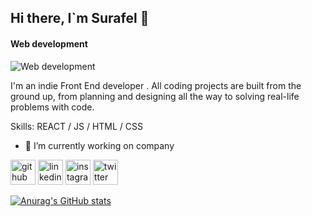 ## Hi there, I`m Surafel 👋

#### Web development
![Web development](https://arturssmirnovs.github.io/github-profile-readme-generator/images/banner.png)

I'm an indie Front End developer . All coding projects are built from the ground up, from planning and designing all the way to solving real-life problems with code. 

Skills: REACT / JS / HTML / CSS

- 🔭 I’m currently working on company 


[<img src='https://cdn.jsdelivr.net/npm/simple-icons@3.0.1/icons/github.svg' alt='github' height='40'>](https://github.com/Surafel2)  [<img src='https://cdn.jsdelivr.net/npm/simple-icons@3.0.1/icons/linkedin.svg' alt='linkedin' height='40'>](https://www.linkedin.com/in/https://www.linkedin.com/in/surafel-manyazewal-aa461a29a?utm_source=share&utm_campaign=share_via&utm_content=profile&utm_medium=android_app/)  [<img src='https://cdn.jsdelivr.net/npm/simple-icons@3.0.1/icons/instagram.svg' alt='instagram' height='40'>](https://www.instagram.com/https://www.instagram.com/surafel.m7?igsh=MXc4NXlueWpiamozaQ==/)  [<img src='https://cdn.jsdelivr.net/npm/simple-icons@3.0.1/icons/twitter.svg' alt='twitter' height='40'>](https://twitter.com/https://x.com/manyazewal16432?t=HLsOb8z4mirosN6EsLvplg&s=09)  




[![Anurag's GitHub stats](https://github-readme-stats.vercel.app/api?username=Surafel2)](https://github.com/anuraghazra/github-readme-stats)
